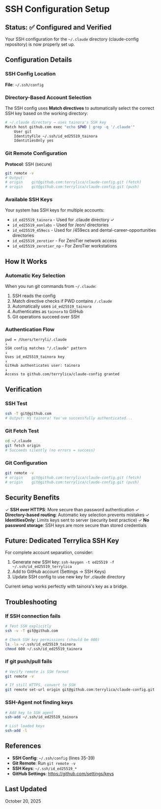 # SSH Configuration Setup

## Status: ✅ Configured and Verified

Your SSH configuration for the `~/.claude` directory (claude-config repository) is now properly set up.

## Configuration Details

### SSH Config Location

**File**: `~/.ssh/config`

### Directory-Based Account Selection

The SSH config uses **Match directives** to automatically select the correct SSH key based on the working directory:

```bash
# ~/.claude directory → uses tainora's SSH key
Match host github.com exec "echo $PWD | grep -q '/.claude'"
    User git
    IdentityFile ~/.ssh/id_ed25519_tainora
    IdentitiesOnly yes
```

### Git Remote Configuration

**Protocol**: SSH (secure)

```bash
git remote -v
# Output:
# origin	git@github.com:terrylica/claude-config.git (fetch)
# origin	git@github.com:terrylica/claude-config.git (push)
```

### Available SSH Keys

Your system has SSH keys for multiple accounts:

- `id_ed25519_tainora` - Used for .claude directory ✓
- `id_ed25519_eonlabs` - Used for /eon/ directories
- `id_ed25519_459ecs` - Used for /459ecs and dental-career-opportunities directories
- `id_ed25519_zerotier` - For ZeroTier network access
- `id_ed25519_zerotier_np` - For ZeroTier workstations

## How It Works

### Automatic Key Selection

When you run git commands from `~/.claude`:

1. SSH reads the config
2. Match directive checks if PWD contains `/.claude`
3. Automatically uses `id_ed25519_tainora`
4. Authenticates as `tainora` to GitHub
5. Git operations succeed over SSH

### Authentication Flow

```
pwd = /Users/terryli/.claude
↓
SSH config matches "/.claude" pattern
↓
Uses id_ed25519_tainora key
↓
GitHub authenticates user: tainora
↓
Access to github.com/terrylica/claude-config granted
```

## Verification

### SSH Test

```bash
ssh -T git@github.com
# Output: Hi tainora! You've successfully authenticated...
```

### Git Fetch Test

```bash
cd ~/.claude
git fetch origin
# Succeeds silently (no errors = success)
```

### Git Configuration

```bash
git remote -v
# origin	git@github.com:terrylica/claude-config.git (fetch)
# origin	git@github.com:terrylica/claude-config.git (push)
```

## Security Benefits

✓ **SSH over HTTPS**: More secure than password authentication
✓ **Directory-based routing**: Automatic key selection prevents mistakes
✓ **IdentitiesOnly**: Limits keys sent to server (security best practice)
✓ **No password storage**: SSH keys are more secure than stored credentials

## Future: Dedicated Terrylica SSH Key

For complete account separation, consider:

1. Generate new SSH key: `ssh-keygen -t ed25519 -f ~/.ssh/id_ed25519_terrylica`
2. Add to GitHub account (Settings → SSH Keys)
3. Update SSH config to use new key for .claude directory

Current setup works perfectly with tainora's key as a bridge.

## Troubleshooting

### If SSH connection fails

```bash
# Test SSH explicitly
ssh -v -T git@github.com

# Check SSH key permissions (should be 600)
ls -la ~/.ssh/id_ed25519_tainora
chmod 600 ~/.ssh/id_ed25519_tainora
```

### If git push/pull fails

```bash
# Verify remote is SSH format
git remote -v

# If still HTTPS, convert to SSH
git remote set-url origin git@github.com:terrylica/claude-config.git
```

### SSH-Agent not finding keys

```bash
# Add key to SSH agent
ssh-add ~/.ssh/id_ed25519_tainora

# List loaded keys
ssh-add -l
```

## References

- **SSH Config**: `~/.ssh/config` (lines 35-39)
- **Git Remote**: Run `git remote -v`
- **SSH Keys**: `~/.ssh/id_ed25519_*`
- **GitHub Settings**: https://github.com/settings/keys

## Last Updated

October 20, 2025
